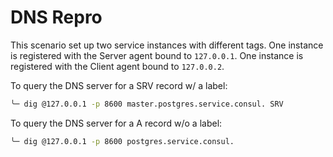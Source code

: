 # DNS Repro

This scenario set up two service instances with different tags. 
One instance is registered with the Server agent bound to `127.0.0.1`.
One instance is registered with the Client agent bound to `127.0.0.2`.

To query the DNS server for a SRV record w/ a label:
```bash
╰─ dig @127.0.0.1 -p 8600 master.postgres.service.consul. SRV
```

To query the DNS server for a A record w/o a label:
```bash
╰─ dig @127.0.0.1 -p 8600 postgres.service.consul.
```

